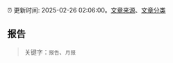 :alarm_clock: 更新时间: 2025-02-26 02:06:00。[文章来源](/README.md)、[文章分类](/TAGS.md)

## 报告


> 关键字：`报告`、`月报`



